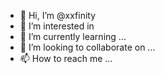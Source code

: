 - 👋 Hi, I’m @xxfinity
- 👀 I’m interested in 
- 🌱 I’m currently learning ...
- 💞️ I’m looking to collaborate on ...
- 📫 How to reach me ...

<!---
xxfinity/xxfinity is a ✨ special ✨ repository because its `README.md` (this file) appears on your GitHub profile.
You can click the Preview link to take a look at your changes.
--->
